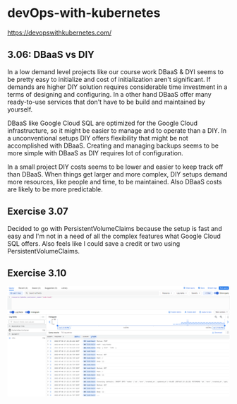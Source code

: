 # devOps-with-kubernetes

https://devopswithkubernetes.com/


## 3.06: DBaaS vs DIY

In a low demand level projects like our course work DBaaS & DYI seems to be pretty easy to initialize and cost of initialization aren't significant. If demands are higher DIY solution requires considerable time investment in a terms of designing and configuring. In a other hand DBaaS offer many ready-to-use services that don't have to be build and maintained by yourself.

DBaaS like Google Cloud SQL are optimized for the Google Cloud infrastructure, so it might be easier to manage and to operate than a DIY. In a unconventional setups DIY offers flexibility that might be not accomplished with DBaaS. Creating and managing backups seems to be more simple with DBaaS as DIY requires lot of configuration.

In a small project DIY costs seems to be lower and easier to keep track off than DBaaS. When things get larger and more complex, DIY setups demand more resources, like people and time, to be maintained. Also DBaaS costs are likely to be more predictable.

## Exercise 3.07

Decided to go with PersistentVolumeClaims because the setup is fast and easy and I'm not in a need of all the complex features what Google Cloud SQL offers. Also feels like I could save a credit or two using PersistentVolumeClaims.

## Exercise 3.10

![](./todo/todo-logs.PNG)